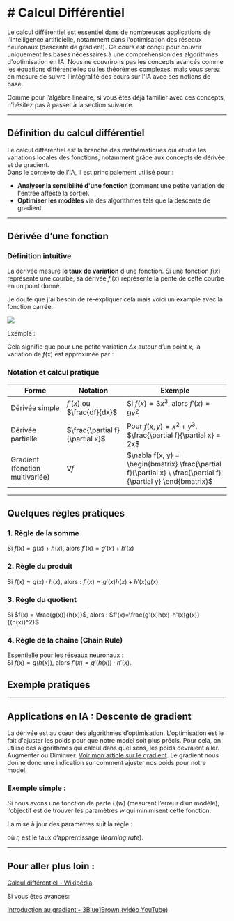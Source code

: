 # # Calcul Différentiel

Le calcul différentiel est essentiel dans de nombreuses applications de l'intelligence artificielle, notamment dans l'optimisation des réseaux neuronaux (descente de gradient). Ce cours est conçu pour couvrir uniquement les bases nécessaires à une compréhension des algorithmes d'optimisation en IA. Nous ne couvrirons pas les concepts avancés comme les équations différentielles ou les théorèmes complexes, mais vous serez en mesure de suivre l'intégralité des cours sur l'IA avec ces notions de base.

Comme pour l’algèbre linéaire, si vous êtes déjà familier avec ces concepts, n’hésitez pas à passer à la section suivante.

---

## **Définition du calcul différentiel**

Le calcul différentiel est la branche des mathématiques qui étudie les variations locales des fonctions, notamment grâce aux concepts de dérivée et de gradient.  
Dans le contexte de l’IA, il est principalement utilisé pour :

- **Analyser la sensibilité d'une fonction** (comment une petite variation de l'entrée affecte la sortie).
- **Optimiser les modèles** via des algorithmes tels que la descente de gradient.

---

## **Dérivée d’une fonction**

### **Définition intuitive**

La dérivée mesure **le taux de variation** d'une fonction. Si une fonction $f(x)$ représente une courbe, sa dérivée $f'(x)$ représente la pente de cette courbe en un point donné.

Je doute que j'ai besoin de ré-expliquer cela mais voici un example avec la fonction carrée:

![](C:\Users\PC\AppData\Roaming\marktext\images\2024-11-28-10-53-00-image.png)

Exemple :

Cela signifie que pour une petite variation $\Delta x$ autour d’un point $x$, la variation de $f(x)$ est approximée par :

### **Notation et calcul pratique**

| Forme                           | Notation                        | Exemple                                                                                                        |
| ------------------------------- | ------------------------------- | -------------------------------------------------------------------------------------------------------------- |
| Dérivée simple                  | $f'(x)$ ou $\frac{df}{dx}$      | Si $f(x) = 3x^3$, alors $f'(x) = 9x^2$                                                                         |
| Dérivée partielle               | $\frac{\partial f}{\partial x}$ | Pour $f(x, y) = x^2 + y^3$, $\frac{\partial f}{\partial x} = 2x$                                               |
| Gradient (fonction multivariée) | $\nabla f$                      | $\nabla f(x, y) = \begin{bmatrix} \frac{\partial f}{\partial x} \ \frac{\partial f}{\partial y} \end{bmatrix}$ |

---

## **Quelques règles pratiques**

### **1. Règle de la somme**

Si $f(x) = g(x) + h(x)$, alors $f'(x) = g'(x) + h'(x)$

### **2. Règle du produit**

Si $f(x) = g(x) \cdot h(x)$, alors : $f'(x) = g'(x)h(x)+h'(x)g(x)$

### **3. Règle du quotient**

Si $f(x) = \frac{g(x)}{h(x)}$, alors : $f'(x)=\frac{g'(x)h(x)-h'(x)g(x)}{(h(x))^2}$

### **4. Règle de la chaîne (Chain Rule)**

Essentielle pour les réseaux neuronaux :  
Si $f(x) = g(h(x))$, alors $f'(x) = g'(h(x)) \cdot h'(x)$.

## Exemple pratiques

---

## **Applications en IA : Descente de gradient**

La dérivée est au cœur des algorithmes d’optimisation. L'optimisation est le fait d'ajuster les poids pour que notre model soit plus précis. Pour cela, on utilise des algorithmes qui calcul dans quel sens, les poids devraient aller. Augmenter ou Diminuer. [Voir mon article sur le gradient](). Le gradient nous donne donc une indication sur comment ajuster nos poids pour notre model.

### Exemple simple :

Si nous avons une fonction de perte $L(w)$ (mesurant l’erreur d’un modèle), l’objectif est de trouver les paramètres $w$ qui minimisent cette fonction.

La mise à jour des paramètres suit la règle :

où $\eta$ est le taux d’apprentissage (*learning rate*).

---

## **Pour aller plus loin :**

[Calcul différentiel - Wikipédia](https://fr.wikipedia.org/wiki/Calcul_diff%C3%A9rentiel)

Si  vous êtes avancés:

[Introduction au gradient - 3Blue1Brown (vidéo YouTube)](https://www.youtube.com/watch?v=IHZwWFHWa-w)
